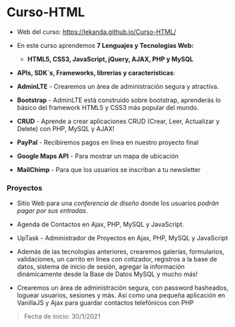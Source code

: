 # Curso-HTML

* Web del curso: [https://lekanda.github.io/Curso-HTML/
](https://lekanda.github.io/Curso-HTML/)


- En este curso aprendemos **7 Lenguajes y Tecnologías Web:**

  - **HTML5, CSS3, JavaScript, jQuery, AJAX,  PHP y MySQL**

-  **APIs,  SDK`s, Frameworks, librerías y características**:

  - **AdminLTE** - Crearemos un área de administración segura y atractiva.

  - **Bootstrap** - AdminLTE está construido sobre bootstrap, aprenderás lo básico del framework HTML5 y CSS3 más popular del mundo.

  - **CRUD** - Aprende a crear aplicaciones CRUD (Crear, Leer, Actualizar y Delete) con PHP, MySQL y AJAX!

  - **PayPal** - Recibiremos pagos en línea en nuestro proyecto final

  - **Google Maps API** - Para mostrar un mapa de ubicación

  - **MailChimp** - Para que los usuarios se inscriban a tu newsletter

### Proyectos

* Sitio Web para una *conferencia de diseño* donde los usuarios *podrán pagar por sus entradas*.
* Agenda de Contactos en Ajax, PHP, MySQL y JavaScript.
* UpTask - Administrador de Proyectos en Ajax, PHP, MySQL y JavaScript

* Además de las tecnologías anteriores, crearemos galerías, formularios, validaciones, un carrito en línea con cotizador, registros a la base de datos, sistema de inicio de sesión, agregar la información dinámicamente desde la Base de Datos MySQL y mucho más!

* Crearemos un área de administración segura, con password hasheados, loguear usuarios, sesiones y más. Así como una pequeña aplicación en VanillaJS y Ajax para guardar contactos telefónicos con PHP

> Fecha de inicio: 30/1/2021
